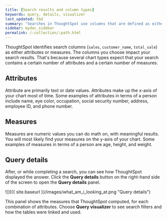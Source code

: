 ```yaml
---
title: [Search results and column types]
keywords: query, details, visualizer
last_updated: tbd
summary: "Searches in ThoughtSpot use columns that are defined as either attributes or measures."
sidebar: mydoc_sidebar
permalink: /:collection/:path.html
---
```


ThoughtSpot identifies search columns (`sales`, `customer_name`, `total_sale`) as either attributes or measures. The columns you choose impact your search results.  That's because several chart types expect that your search contains a certain number of attributes and a certain number of measures.

## Attributes

Attribute are primarily text or date values. Attributes make up the x-axis of your chart most of time. Some examples of attributes in terms of a person include name, eye color, occupation, social security number, address, employee ID, and phone number.

## Measures

Measures are numeric values you can do math on, with meaningful results. You will most likely find your measures on the y-axis of your chart. Some examples of measures in terms of a person are age, height, and weight.

## Query details

After, or while completing a search, you can see how ThoughtSpot displayed the
answer. Click the **Query details** button on the right-hand side of the screen
to open the **Query details** panel.

![]({{ site.baseurl }}/images/what_am_i_looking_at.png "Query details")

This panel shows the measures that ThoughtSpot computed, for each combination of
attributes. Choose **Query visualizer** to see search filters and how the tables
were linked and used.
